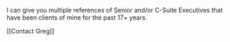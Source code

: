 I can give you multiple references of Senior and/or C-Suite Executives that have been clients of mine for the past 17+ years.

[[Contact Greg]]